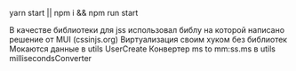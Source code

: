yarn start || npm i && npm run start

В качестве библиотеки для jss использовал библу на которой написано решение от MUI (cssinjs.org)
Виртуализация своим хуком без библиотек 
Мокаются данные в utils UserCreate
Конвертер ms to mm:ss.ms в utils millisecondsConverter

